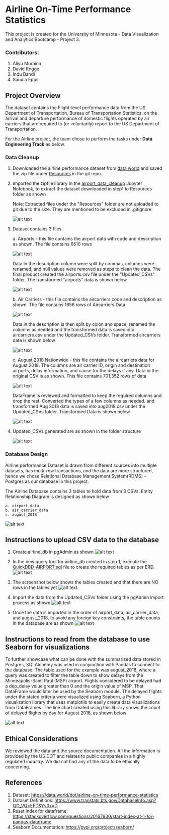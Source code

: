 # Airline On-Time Performance Statistics
This project is created for the University of Minnesota - Data Visualization and Analytics Bootcamp - Project 3.

### Contributors:

1. Aliyu Muraina
2. David Kogge
3. Indu Bandi
4. Saudia Epps

## Project Overview

The dataset contains the Flight-level performance data from the US Department of Transportation, Bureau of Transportation Statistics, on the arrival and departure performance of domestic flights operated by air carriers that are required to (or voluntarily) report to the US Department of Transportation.

For the Airline project, the team chose to perform the tasks under **Data Engineering Track** as below.

### Data Cleanup

1. Downloaded the airline performance dataset from [data world](https://data.world/dot/airline-on-time-performance-statistics) and saved the zip file under [Resources](Resources/dot-airline-on-time-performance-statistics/) in the git repo.

2. Imported the zipfile library In the [airport_data_cleanup](./airport_data_cleanup.ipynb) Jupyter Notebook, to extract the dataset downloaded in step1 to Resources folder as shown

    Note: Extracted files under the "Resources" folder are not uploaded to git due to the size. They are mentioned to be excluded in .gitignore

    ![alt text](Screenshots/01_Extracted_Files.png)

3. Dataset contains 3 files.

    a. Airports - this file contains the airport data with code and description as shown. The file contains 6510 rows

    ![alt text](Screenshots/02_Airport_Data.png)

    Data in the description column were split by commas, columns were renamed, and null values were removed as steps to clean the data. The final product created the airports.csv file under the "Updated_CSVs" folder. The transformed "airports" data is shown below
    
    ![alt text](Screenshots/03_Airport_Transformed_Data.png)

    b. Air Carriers - this file contains the aircarriers code and description as shown. The file contains 1656 rows of Aircarriers Data

    ![alt text](Screenshots/04_AirCarriers_Data.png)

    Data in the description is then split by colon and space, renamed the columns as needed and the transformed data is saved into aircarriers.csv under the Updated_CSVs folder. Transformed aircarriers data is shown below

    ![alt text](Screenshots/05_AirCarriers_Transformed_Data.png)

    c. August 2018 Nationwide - this file contains the aircarriers data for August 2018. The columns are air carrier ID, origin and destination airports, delay information, and cause for the delays if any. Data in the original CSV is as shown. This file contains 701,352 rows of data

    ![alt text](Screenshots/06_Aug_2018_Data.png)

    DataFrame is reviewed and formatted to keep the required columns and drop the rest. Converted the types of a few columns as needed. and transformed Aug 2018 data is saved into aug2018.csv under the Updated_CSVs folder. Transformed Data is shown below

    ![alt text](Screenshots/07_Aug_2018_Transformed_Data.png)

4. Updated_CSVs generated are as shown in the folder structure

    ![alt text](Screenshots/08_Updated_CSVs.png)


### Database Design

Airline performance Dataset is drawn from different sources into multiple datasets, has multi-row transactions, and the data are more structured, hence we chose Relational Database Management System(RDMS) - Postgres as our database in this project.

The Airline Database contains 3 tables to hold data from 3 CSVs. Entity Relationship Diagram is designed as shown below

    a. airport_data
    b. air_carrier_data
    c. august_2018

![alt text](QuickDBD-AIRPORT.png)

## Instructions to upload CSV data to the database

1. Create airline_db in pgAdmin as shown
![alt text](Screenshots/09_Create_Database.png)

2. In the new query tool for airline_db created in step 1, execute the [QuickDBD-AIRPORT.sql](./QuickDBD-AIRPORT.sql) file to create the required tables as per ERD.
![alt text](Screenshots/10_Schema_Run.png)

3. The screenshot below shows the tables created and that there are NO rows in the tables yet
![alt text](Screenshots/11_Before_Data_Load.png)

4. Import the data from the Updated_CSVs folder using the pgAdmin import process as shown
![alt text](Screenshots/12_pgAdmin_Data_Import.png)

5. Once the data is imported in the order of airport_data, air_carrier_data, and august_2018, to avoid any foreign key constraints, the table counts in the database are as shown
![alt text](Screenshots/13_After_Data_Load.png)

## Instructions to read from the database to use Seaborn for visualizations

To further showcase what can be done with the summarized data stored in Postgres, SQLAlchemy was used in conjunction with Pandas to connect to the database. The table used for the example was august_2018, where a query was created to filter the table down to show delays from the Minneapolis-Saint Paul (MSP) airport. Flights considered to be delayed had a dep_delay value greater than 0 and the origin value of MSP. That DataFrame would later be used by the Seaborn module.  The delayed flights under the stated criteria were visualized using Seaborn, a Python visualization library that uses matplotlib to easily create data visualizations from DataFrames. The line chart created using this library shows the count of delayed flights by day for August 2018, as shown below

![alt text](Screenshots/14_MSP_Delayed_Flights.png)

## Ethical Considerations
We reviewed the data and the source documentation.  All the information is provided by the US DOT and relates to public companies in a highly regulated industry.  We did not find any of the data to be ethically concerning.

## References

1. Dataset: https://data.world/dot/airline-on-time-performance-statistics
2. Dataset Definitions: https://www.transtats.bts.gov/DatabaseInfo.asp?QO_VQ=EFD&Yv0x=D
3. Reset index for dataframe: https://stackoverflow.com/questions/20167930/start-index-at-1-for-pandas-dataframe
4. Seaborn Documentation: https://pypi.org/project/seaborn/
